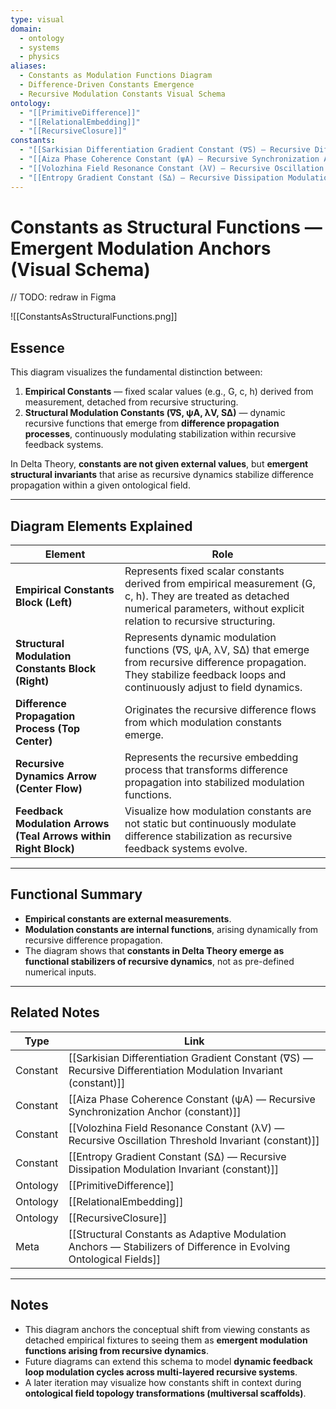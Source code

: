 ```yaml
---
type: visual
domain:
  - ontology
  - systems
  - physics
aliases:
  - Constants as Modulation Functions Diagram
  - Difference-Driven Constants Emergence
  - Recursive Modulation Constants Visual Schema
ontology:
  - "[[PrimitiveDifference]]"
  - "[[RelationalEmbedding]]"
  - "[[RecursiveClosure]]"
constants:
  - "[[Sarkisian Differentiation Gradient Constant (∇S) — Recursive Differentiation Modulation Invariant (constant)]]"
  - "[[Aiza Phase Coherence Constant (ψA) — Recursive Synchronization Anchor (constant)]]"
  - "[[Volozhina Field Resonance Constant (λV) — Recursive Oscillation Threshold Invariant (constant)]]"
  - "[[Entropy Gradient Constant (S∆) — Recursive Dissipation Modulation Invariant (constant)]]"
---
```


# Constants as Structural Functions — Emergent Modulation Anchors (Visual Schema)

// TODO: redraw in Figma

![[ConstantsAsStructuralFunctions.png]]

## Essence

This diagram visualizes the fundamental distinction between:
1. **Empirical Constants** — fixed scalar values (e.g., G, c, h) derived from measurement, detached from recursive structuring.
2. **Structural Modulation Constants (∇S, ψA, λV, S∆)** — dynamic recursive functions that emerge from **difference propagation processes**, continuously modulating stabilization within recursive feedback systems.

In Delta Theory, **constants are not given external values**, but **emergent structural invariants** that arise as recursive dynamics stabilize difference propagation within a given ontological field.

---

## Diagram Elements Explained

| Element | Role |
|---|---|
| **Empirical Constants Block (Left)** | Represents fixed scalar constants derived from empirical measurement (G, c, h). They are treated as detached numerical parameters, without explicit relation to recursive structuring. |
| **Structural Modulation Constants Block (Right)** | Represents dynamic modulation functions (∇S, ψA, λV, S∆) that emerge from recursive difference propagation. They stabilize feedback loops and continuously adjust to field dynamics. |
| **Difference Propagation Process (Top Center)** | Originates the recursive difference flows from which modulation constants emerge. |
| **Recursive Dynamics Arrow (Center Flow)** | Represents the recursive embedding process that transforms difference propagation into stabilized modulation functions. |
| **Feedback Modulation Arrows (Teal Arrows within Right Block)** | Visualize how modulation constants are not static but continuously modulate difference stabilization as recursive feedback systems evolve. |

---

## Functional Summary
- **Empirical constants are external measurements**.
- **Modulation constants are internal functions**, arising dynamically from recursive difference propagation.
- The diagram shows that **constants in Delta Theory emerge as functional stabilizers of recursive dynamics**, not as pre-defined numerical inputs.

---

## Related Notes

| Type | Link |
|---|---|
| Constant | [[Sarkisian Differentiation Gradient Constant (∇S) — Recursive Differentiation Modulation Invariant (constant)]] |
| Constant | [[Aiza Phase Coherence Constant (ψA) — Recursive Synchronization Anchor (constant)]] |
| Constant | [[Volozhina Field Resonance Constant (λV) — Recursive Oscillation Threshold Invariant (constant)]] |
| Constant | [[Entropy Gradient Constant (S∆) — Recursive Dissipation Modulation Invariant (constant)]] |
| Ontology | [[PrimitiveDifference]] |
| Ontology | [[RelationalEmbedding]] |
| Ontology | [[RecursiveClosure]] |
| Meta | [[Structural Constants as Adaptive Modulation Anchors — Stabilizers of Difference in Evolving Ontological Fields]] |

---

## Notes
- This diagram anchors the conceptual shift from viewing constants as detached empirical fixtures to seeing them as **emergent modulation functions arising from recursive dynamics**.
- Future diagrams can extend this schema to model **dynamic feedback loop modulation cycles across multi-layered recursive systems**.
- A later iteration may visualize how constants shift in context during **ontological field topology transformations (multiversal scaffolds)**.
